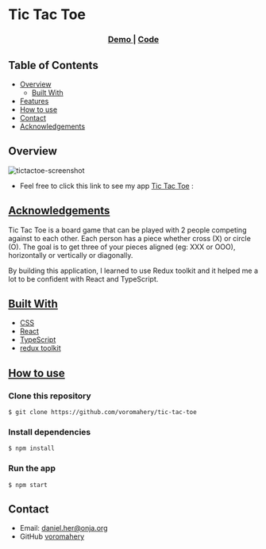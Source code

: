 # Tic Tac Toe

<div align="center">
  <h3>
    <a href="https://tic-tac-toe-daniel.netlify.app/">
      Demo
    </a>
    <span> | </span>
    <a href="https://github.com/voromahery/tic-tac-toe">
      Code
    </a>
  </h3>
</div>

<!-- TABLE OF CONTENTS -->

## Table of Contents

- [Overview](#overview)
  - [Built With](#built-with)
- [Features](#features)
- [How to use](#how-to-use)
- [Contact](#contact)
- [Acknowledgements](#acknowledgements)

<!-- OVERVIEW -->

## Overview

![tictactoe-screenshot](./tic-tac-toe.png)

- Feel free to click this link to see my app [Tic Tac Toe](https://tic-tac-toe-daniel.netlify.app/) :

## [Acknowledgements](#acknowledgements)

Tic Tac Toe is a board game that can be played with 2 people competing against to each other. Each person has a piece whether cross (X) or circle (O). The goal is to get three of your pieces aligned (eg: XXX or OOO), horizontally or vertically or diagonally.

By building this application, I learned to use Redux toolkit and it helped me a lot to be confident with React and TypeScript.

## [Built With](#built-with)

- [CSS](https://developer.mozilla.org/en-US/docs/Web/CSS)
- [React](https://reactjs.org/)
- [TypeScript](https://www.typescriptlang.org/)
- [redux toolkit](https://redux-toolkit.js.org/)

## [How to use](#how-to-use)

### Clone this repository

`$ git clone https://github.com/voromahery/tic-tac-toe`

### Install dependencies

`$ npm install`

### Run the app

`$ npm start`

## Contact

- Email: daniel.her@onja.org
- GitHub [voromahery](https://github.com/voromahery)
